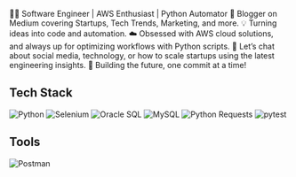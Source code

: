 👨‍💻 Software Engineer | AWS Enthusiast | Python Automator
📝 Blogger on Medium covering Startups, Tech Trends, Marketing, and more.
💡 Turning ideas into code and automation.
☁️ Obsessed with AWS cloud solutions, and always up for optimizing workflows with Python scripts.
💬 Let’s chat about social media, technology, or how to scale startups using the latest engineering insights.
🚀 Building the future, one commit at a time!

## Tech Stack
![Python](https://img.shields.io/badge/-Python-3776AB?logo=python&logoColor=yellow&style=flat)
![Selenium](https://img.shields.io/badge/-Selenium-forestgreen?logo=selenium&logoColor=white&style=flat)
![Oracle SQL](https://img.shields.io/badge/Oracle%20SQL-DBA-red?logo=oracle&style=flat)
![MySQL](https://img.shields.io/badge/MySQL-v8.0-blue?logo=mysql&logoColor=white&style=flat)
![Python Requests](https://img.shields.io/badge/Python%20Requests-2.26.0-3776AB?logo=python&logoColor=white&style=flat)
![pytest](https://img.shields.io/badge/pytest-6.2.5-brightgreen)



## Tools

![Postman](https://img.shields.io/badge/Postman-FD602F?logo=postman&logoColor=white&style=flat)



<!---
sh4shankk/sh4shankk is a ✨ special ✨ repository because its `README.md` (this file) appears on your GitHub profile.
You can click the Preview link to take a look at your changes.
--->
